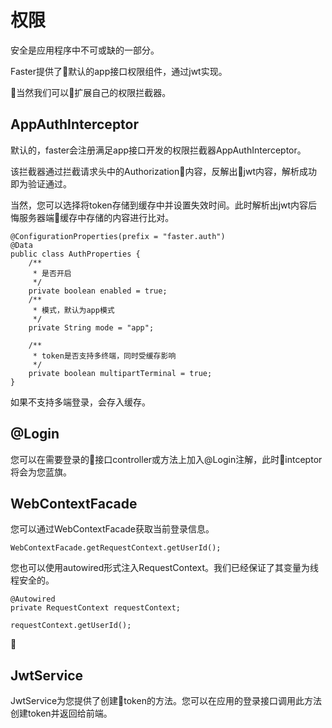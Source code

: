 # 权限

安全是应用程序中不可或缺的一部分。

Faster提供了默认的app接口权限组件，通过jwt实现。

当然我们可以扩展自己的权限拦截器。


## AppAuthInterceptor

默认的，faster会注册满足app接口开发的权限拦截器AppAuthInterceptor。

该拦截器通过拦截请求头中的Authorization内容，反解出jwt内容，解析成功即为验证通过。

当然，您可以选择将token存储到缓存中并设置失效时间。此时解析出jwt内容后悔服务器端缓存中存储的内容进行比对。

```
@ConfigurationProperties(prefix = "faster.auth")
@Data
public class AuthProperties {
    /**
     * 是否开启
     */
    private boolean enabled = true;
    /**
     * 模式，默认为app模式
     */
    private String mode = "app";

    /**
     * token是否支持多终端，同时受缓存影响
     */
    private boolean multipartTerminal = true;
}
```

如果不支持多端登录，会存入缓存。

## @Login

您可以在需要登录的接口controller或方法上加入@Login注解，此时intceptor将会为您蓝旗。

## WebContextFacade

您可以通过WebContextFacade获取当前登录信息。

```
WebContextFacade.getRequestContext.getUserId();
```

您也可以使用autowired形式注入RequestContext。我们已经保证了其变量为线程安全的。

```
@Autowired
private RequestContext requestContext;

requestContext.getUserId();
```

## JwtService

JwtService为您提供了创建token的方法。您可以在应用的登录接口调用此方法创建token并返回给前端。

